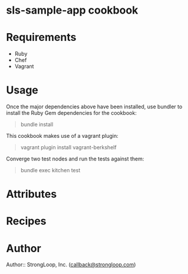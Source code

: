# sls-sample-app cookbook

# Requirements

 - Ruby
 - Chef
 - Vagrant

# Usage

Once the major dependencies above have been installed, use bundler to install
the Ruby Gem dependencies for the cookbook:

> bundle install

This cookbook makes use of a vagrant plugin:

> vagrant plugin install vagrant-berkshelf

Converge two test nodes and run the tests against them:

> bundle exec kitchen test

# Attributes

# Recipes

# Author

Author:: StrongLoop, Inc. (<callback@strongloop.com>)

